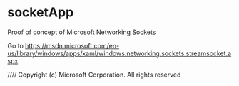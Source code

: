 # socketApp
Proof of concept of Microsoft Networking Sockets

Go to https://msdn.microsoft.com/en-us/library/windows/apps/xaml/windows.networking.sockets.streamsocket.aspx.


//// Copyright (c) Microsoft Corporation. All rights reserved
